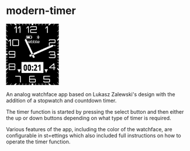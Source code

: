 # modern-timer

![screenshot](pebble-screenshot_down.png)

An analog watchface app based on Lukasz Zalewski's design with the addition of a stopwatch and countdown timer.

The timer function is started by pressing the select button and then either the up or down buttons depending on what type of timer is required.

Various features of the app, including the color of the watchface, are configurable in st=ettings which also included full instructions on how to operate the timer function.
